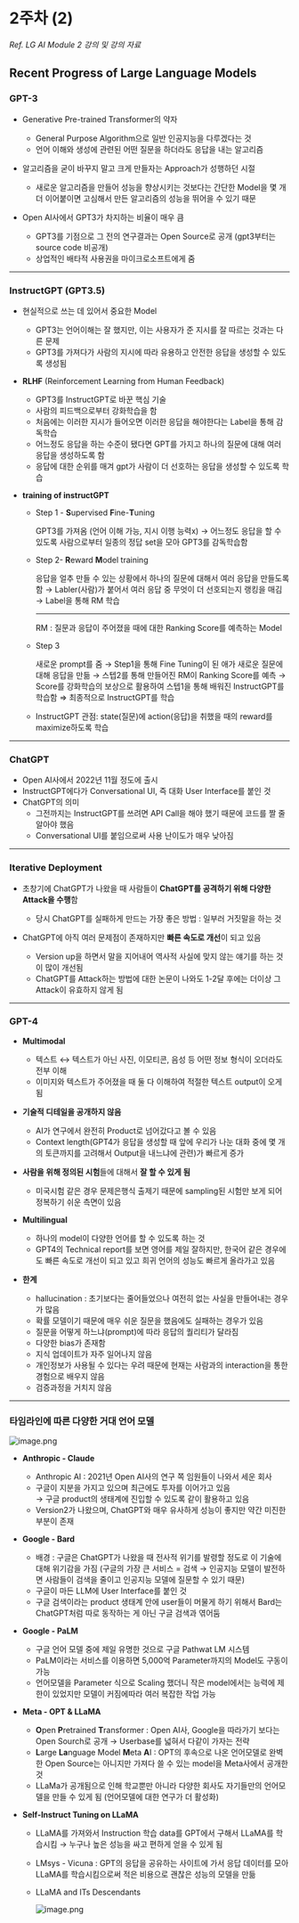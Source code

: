# 2주차 (2)

*Ref. LG AI Module 2 강의 및 강의 자료*

## **Recent Progress of Large Language Models**

### GPT-3

- Generative Pre-trained Transformer의 약자
    - General Purpose Algorithm으로 일반 인공지능을 다루겠다는 것
    - 언어 이해와 생성에 관련된 어떤 질문을 하더라도 응답을 내는 알고리즘
    
- 알고리즘을 굳이 바꾸지 말고 크게 만들자는 Approach가 성행하던 시절
    - 새로운 알고리즘을 만들어 성능을 향상시키는 것보다는 간단한 Model을 몇 개 더 이어붙이면 고심해서 만든 알고리즘의 성능을 뛰어을 수 있기 때문
    
- Open AI사에서 GPT3가 차지하는 비율이 매우 큼
    - GPT3를 기점으로 그 전의 연구결과는 Open Source로 공개 (gpt3부터는 source code 비공개)
    - 상업적인 배타적 사용권을 마이크로소프트에게 줌

---

### InstructGPT (GPT3.5)

- 현실적으로 쓰는 데 있어서 중요한 Model
    - GPT3는 언어이해는 잘 했지만, 이는 사용자가 준 지시를 잘 따르는 것과는 다른 문제
    - GPT3를 가져다가 사람의 지시에 따라 유용하고 안전한 응답을 생성할 수 있도록 생성됨
    
- **RLHF** (Reinforcement Learning from Human Feedback)
    - GPT3를 InstructGPT로 바꾼 핵심 기술
    - 사람의 피드백으로부터 강화학습을 함
    - 처음에는 이러한 지시가 들어오면 이러한 응답을 해야한다는 Label을 통해 감독학습
    - 어느정도 응답을 하는 수준이 됐다면 GPT를 가지고 하나의 질문에 대해 여러 응답을 생성하도록 함
    - 응답에 대한 순위를 매겨 gpt가 사람이 더 선호하는 응답을 생성할 수 있도록 학습
    
- **training of instructGPT**
    - Step 1 - **S**upervised **F**ine-**T**uning
        
        <aside>
        
        GPT3를 가져옴 (언어 이해 가능, 지시 이행 능력x)
        → 어느정도 응답을 할 수 있도록 사람으로부터 일종의 정답 set을 모아  GPT3를 감독학습함
        
        </aside>
        
    
    - Step 2- **R**eward **M**odel training
        
        <aside>
        
        응답을 얼추 만들 수 있는 상황에서 하나의 질문에 대해서 여러 응답을 만들도록 함 
        → Labler(사람)가 붙어서 여러 응답 중 무엇이 더 선호되는지 랭킹을 매김 
        → Label을 통해 RM 학습
        
        ---
        
         RM : 질문과 응답이 주어졌을 때에 대한 Ranking Score를 예측하는 Model
        
        </aside>
        
    
    - Step 3
        
        <aside>
        
        새로운 prompt를 줌 
        → Step1을 통해 Fine Tuning이 된 애가 새로운 질문에 대해 응답을 만듦 
        → 스텝2를 통해 만들어진 RM이 Ranking Score를 예측 
        → Score를 강화학습의 보상으로 활용하여 스텝1을 통해 배워진 InstructGPT를 학습함 
        ⇒ 최종적으로 InstructGPT를 학습
        
        </aside>
        
    
    - InstructGPT 관점: state(질문)에 action(응답)을 취했을 때의 reward를 maximize하도록 학습

---

### ChatGPT

- Open AI사에서 2022년 11월 정도에 출시
- InstructGPT에다가 Conversational UI, 즉 대화 User Interface를 붙인 것
- ChatGPT의 의미
    - 그전까지는 InstructGPT를 쓰려면 API Call을 해야 했기 때문에 코드를 짤 줄 알아야 했음
    - Conversational UI를 붙임으로써 사용 난이도가 매우 낮아짐

---

### Iterative Deployment

- 초창기에 ChatGPT가 나왔을 때 사람들이 **ChatGPT를 공격하기 위해 다양한 Attack을 수행**함
    - 당시 ChatGPT를 실패하게 만드는 가장 좋은 방법 : 일부러 거짓말을 하는 것
    
- ChatGPT에 아직 여러 문제점이 존재하지만 **빠른 속도로 개선**이 되고 있음
    - Version up을 하면서 말을 지어내어 역사적 사실에 맞지 않는 얘기를 하는 것이 많이 개선됨
    - ChatGPT를 Attack하는 방법에 대한 논문이 나와도 1-2달 후에는 더이상 그 Attack이 유효하지 않게 됨

---

### GPT-4

- **Multimodal**
    - 텍스트 ↔ 텍스트가 아닌 사진, 이모티콘, 음성 등 어떤 정보 형식이 오더라도 전부 이해
    - 이미지와 텍스트가 주어졌을 때 둘 다 이해하여 적절한 텍스트 output이 오게 됨
    
- **기술적 디테일을 공개하지 않음**
    - AI가 연구에서 완전히 Product로 넘어갔다고 볼 수 있음
    - Context length(GPT4가 응답을 생성할 때 앞에 우리가 나눈 대화 중에 몇 개의 토큰까지를 고려해서 Output을 내느냐에 관련)가 빠르게 증가
    
- **사람을 위해 정의된 시험**들에 대해서 **잘 할 수 있게 됨**
    - 미국시험 같은 경우 문제은행식 출제기 때문에 sampling된 시험만 보게 되어 정복하기 쉬운 측면이 있음
    
- **Multilingual**
    - 하나의 model이 다양한 언어를 할 수 있도록 하는 것
    - GPT4의 Technical report를 보면 영어를 제일 잘하지만, 한국어 같은 경우에도 빠른 속도로 개선이 되고 있고 희귀 언어의 성능도 빠르게 올라가고 있음

- **한계**
    - hallucination : 초기보다는 줄어들었으나 여전히 없는 사실을 만들어내는 경우가 많음
    - 확률 모델이기 때문에 매우 쉬운 질문을 했음에도 실패하는 경우가 있음
    - 질문을 어떻게 하느냐(prompt)에 따라 응답의 퀄리티가 달라짐
    - 다양한 bias가 존재함
    - 지식 업데이트가 자주 일어나지 않음
    - 개인정보가 사용될 수 있다는 우려 때문에 현재는 사람과의 interaction을 통한 경험으로 배우지 않음
    - 검증과정을 거치지 않음
    

---

### 타임라인에 따른 다양한 거대 언어 모델

![image.png](image.png)

- **Anthropic - Claude**
    - Anthropic AI : 2021년 Open AI사의 연구 쪽 임원들이 나와서 세운 회사
    - 구글이 지분을 가지고 있으며 최근에도 투자를 이어가고 있음  
    → 구글 product의 생태계에 진입할 수 있도록 같이 활용하고 있음
    - Version2가 나왔으며, ChatGPT와 매우 유사하게 성능이 좋지만 약간 미진한 부분이 존재
    
- **Google - Bard**
    - 배경 : 구글은 ChatGPT가 나왔을 때 전사적 위기를 발령할 정도로 이 기술에 대해 위기감을 가짐 
    (구글의 가장 큰 서비스 = 검색 → 인공지능 모델이 발전하면 사람들이 검색을 줄이고 인공지능 모델에 질문할 수 있기 때문)
    - 구글이 마든 LLM에 User Interface를 붙인 것
    - 구글 검색이라는 product 생태계 안에 user들이 머물게 하기 위해서 Bard는 ChatGPT처럼 따로 동작하는 게 아닌 구글 검색과 엮어둠
    
- **Google - PaLM**
    - 구글 언어 모델 중에 제일 유명한 것으로 구글 Pathwat LM 시스템
    - PaLM이라는 서비스를 이용하면 5,000억 Parameter까지의 Model도 구동이 가능
    - 언어모델을 Parameter 식으로 Scaling 했더니 작은 model에서는 능력에 제한이 있었지만 모델이 커짐에따라 여러 복잡한 작업 가능
    
- **Meta - OPT & LLaMA**
    - **O**pen **P**retrained **T**ransformer : Open AI사, Google을 따라가기 보다는 Open Sourch로 공개 → Userbase를 넓혀서 다같이 가자는 전략
    - **L**arge **La**nguage Model **M**eta **A**I : OPT의 후속으로 나온 언어모델로 완벽한 Open Source는 아니지만 가져다 쓸 수 있는 model을 Meta사에서 공개한 것
    - LLaMa가 공개됨으로 인해 학교뿐만 아니라 다양한 회사도 자기들만의 언어모델을 만들 수 있게 됨 
    (언어모델에 대한 연구가 더 활성화)
    
- **Self-Instruct Tuning on LLaMA**
    - LLaMA를 가져와서 Instruction 학습 data를 GPT에서 구해서 LLaMA를 학습시킴 
    → 누구나 높은 성능을 싸고 편하게 얻을 수 있게 됨
    - LMsys - Vicuna : GPT의 응답을 공유하는 사이트에 가서 응답 데이터를 모아 LLaMA를 학습시킴으로써 적은 비용으로 괜찮은 성능의 모델을 만듦
    - LLaMA and ITs Descendants
        
        ![image.png](image%201.png)
